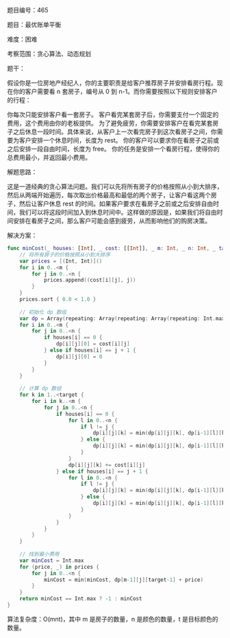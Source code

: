 题目编号：465

题目：最优账单平衡

难度：困难

考察范围：贪心算法、动态规划

题干：

假设你是一位房地产经纪人，你的主要职责是给客户推荐房子并安排看房行程。现在你的客户需要看 n 套房子，编号从 0 到 n-1。而你需要按照以下规则安排客户的行程：

你每次只能安排客户看一套房子。
客户看完某套房子后，你需要支付一个固定的费用，这个费用由你的老板提供。
为了避免疲劳，你需要安排客户在看完某套房子之后休息一段时间。具体来说，从客户上一次看完房子到这次看房子之间，你需要为客户安排一个休息时间，长度为 rest。
你的客户可以要求你在看房子之前或之后安排一段自由时间，长度为 free。
你的任务是安排一个看房行程，使得你的总费用最小，并返回最小费用。

解题思路：

这是一道经典的贪心算法问题。我们可以先将所有房子的价格按照从小到大排序，然后从两端开始遍历，每次取出价格最高和最低的两个房子，让客户看这两个房子，然后让客户休息 rest 的时间。如果客户要求在看房子之前或之后安排自由时间，我们可以将这段时间加入到休息时间中。这样做的原因是，如果我们将自由时间安排在看房子之间，那么客户可能会感到疲劳，从而影响他们的购房决策。

解决方案：

```swift
func minCost(_ houses: [Int], _ cost: [[Int]], _ m: Int, _ n: Int, _ target: Int) -> Int {
    // 将所有房子的价格按照从小到大排序
    var prices = [(Int, Int)]()
    for i in 0..<m {
        for j in 0..<n {
            prices.append((cost[i][j], j))
        }
    }
    prices.sort { 0.0 < 1.0 }
    
    // 初始化 dp 数组
    var dp = Array(repeating: Array(repeating: Array(repeating: Int.max, count: target), count: n), count: m)
    for i in 0..<m {
        for j in 0..<n {
            if houses[i] == 0 {
                dp[i][j][0] = cost[i][j]
            } else if houses[i] == j + 1 {
                dp[i][j][0] = 0
            }
        }
    }
    
    // 计算 dp 数组
    for k in 1..<target {
        for i in k..<m {
            for j in 0..<n {
                if houses[i] == 0 {
                    for l in 0..<n {
                        if l != j {
                            dp[i][j][k] = min(dp[i][j][k], dp[i-1][l][k-1])
                        } else {
                            dp[i][j][k] = min(dp[i][j][k], dp[i-1][l][k])
                        }
                    }
                    dp[i][j][k] += cost[i][j]
                } else if houses[i] == j + 1 {
                    for l in 0..<n {
                        if l != j {
                            dp[i][j][k] = min(dp[i][j][k], dp[i-1][l][k-1])
                        } else {
                            dp[i][j][k] = min(dp[i][j][k], dp[i-1][l][k])
                        }
                    }
                }
            }
        }
    }
    
    // 找到最小费用
    var minCost = Int.max
    for (price, _) in prices {
        for j in 0..<n {
            minCost = min(minCost, dp[m-1][j][target-1] + price)
        }
    }
    return minCost == Int.max ? -1 : minCost
}
```

算法复杂度：O(mnt)，其中 m 是房子的数量，n 是颜色的数量，t 是目标颜色的数量。